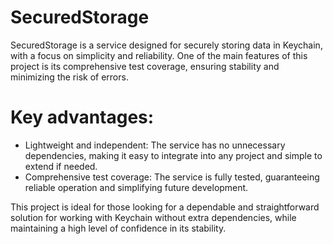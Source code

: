 # SecuredStorage
SecuredStorage is a service designed for securely storing data in Keychain, with a focus on simplicity and reliability.
One of the main features of this project is its comprehensive test coverage, ensuring stability and minimizing the risk of errors.

# Key advantages:

- Lightweight and independent: The service has no unnecessary dependencies, making it easy to integrate into any project and simple to extend if needed.
- Comprehensive test coverage: The service is fully tested, guaranteeing reliable operation and simplifying future development.

This project is ideal for those looking for a dependable and straightforward solution for working with Keychain without extra dependencies, while maintaining a high level of confidence in its stability.

